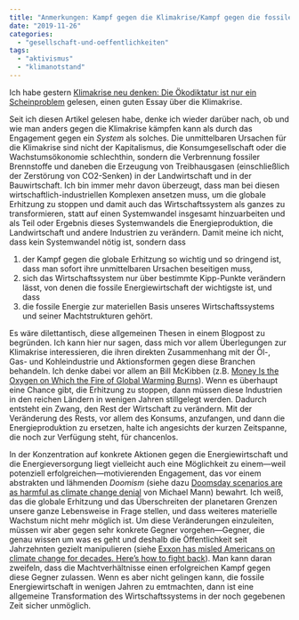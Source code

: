 ```yaml
---
title: "Anmerkungen: Kampf gegen die Klimakrise/Kampf gegen die fossile Energiewirtschaft"
date: "2019-11-26"
categories: 
  - "gesellschaft-und-oeffentlichkeiten"
tags: 
  - "aktivismus"
  - "klimanotstand"
---
```


Ich habe gestern [Klimakrise neu denken: Die Ökodiktatur ist nur ein Scheinproblem](https://www.t-online.de/nachrichten/deutschland/id_86836062/klimakrise-neu-denken-die-oekodiktatur-ist-nur-ein-scheinproblem.html) gelesen, einen guten Essay über die Klimakrise.

Seit ich diesen Artikel gelesen habe, denke ich wieder darüber nach, ob und wie man anders gegen die Klimakrise kämpfen kann als durch das Engagement gegen ein _System_ als solches. Die unmittelbaren Ursachen für die Klimakrise sind nicht der Kapitalismus, die Konsumgesellschaft oder die Wachstumsökonomie schlechthin, sondern die Verbrennung fossiler Brennstoffe und daneben die Erzeugung von Treibhausgasen (einschließlich der Zerstörung von CO2-Senken) in der Landwirtschaft und in der Bauwirtschaft. Ich bin immer mehr davon überzeugt, dass man bei diesen wirtschaftlich-industriellen Komplexen ansetzen muss, um die globale Erhitzung zu stoppen und damit auch das Wirtschaftssystem als ganzes zu transformieren, statt auf einen Systemwandel insgesamt hinzuarbeiten und als Teil oder Ergebnis dieses Systemwandels die Energieproduktion, die Landwirtschaft und andere Industrien zu verändern. Damit meine ich nicht, dass kein Systemwandel nötig ist, sondern dass

1. der Kampf gegen die globale Erhitzung so wichtig und so dringend ist, dass man sofort ihre unmittelbaren Ursachen beseitigen muss,
2. sich das Wirtschaftssystem nur über bestimmte Kipp-Punkte verändern lässt, von denen die fossile Energiewirtschaft der wichtigste ist, und dass
3. die fossile Energie zur materiellen Basis unseres Wirtschaftssystems und seiner Machtstrukturen gehört.

Es wäre dilettantisch, diese allgemeinen Thesen in einem Blogpost zu begründen. Ich kann hier nur sagen, dass mich vor allem Überlegungen zur Klimakrise interessieren, die ihren direkten Zusammenhang mit der Öl-, Gas- und Kohleindustrie und Aktionsformen gegen diese Branchen behandeln. Ich denke dabei vor allem an Bill McKibben (z.B. [Money Is the Oxygen on Which the Fire of Global Warming Burns](https://www.newyorker.com/news/daily-comment/money-is-the-oxygen-on-which-the-fire-of-global-warming-burns)). Wenn es überhaupt eine Chance gibt, die Erhitzung zu stoppen, dann müssen diese Industrien in den reichen Ländern in wenigen Jahren stillgelegt werden. Dadurch entsteht ein Zwang, den Rest der Wirtschaft zu verändern. Mit der Veränderung des Rests, vor allem des Konsums, anzufangen, und dann die Energieproduktion zu ersetzen, halte ich angesichts der kurzen Zeitspanne, die noch zur Verfügung steht, für chancenlos.

In der Konzentration auf konkrete Aktionen gegen die Energiewirtschaft und die Energieversorgung liegt vielleicht auch eine Möglichkeit zu einem—weil potenziell erfolgreichen—motivierenden Engagement, das vor einem abstrakten und lähmenden _Doomism_ (siehe dazu [Doomsday scenarios are as harmful as climate change denial](https://www.washingtonpost.com/opinions/doomsday-scenarios-are-as-harmful-as-climate-change-denial/2017/07/12/880ed002-6714-11e7-a1d7-9a32c91c6f40_story.html) von Michael Mann) bewahrt. Ich weiß, das die globale Erhitzung und das Überschreiten der planetaren Grenzen unsere ganze Lebensweise in Frage stellen, und dass weiteres materielle Wachstum nicht mehr möglich ist. Um diese Veränderungen einzuleiten, müssen wir aber gegen sehr konkrete Gegner vorgehen—Gegner, die genau wissen um was es geht und deshalb die Öffentlichkeit seit Jahrzehnten gezielt manipulieren (siehe [Exxon has misled Americans on climate change for decades. Here’s how to fight back](https://www.theguardian.com/commentisfree/2019/oct/23/exxon-climate-change-fossil-fuels-disinformation)). Man kann daran zweifeln, dass die Machtverhältnisse einen erfolgreichen Kampf gegen diese Gegner zulassen. Wenn es aber nicht gelingen kann, die fossile Energiewirtschaft in wenigen Jahren zu emtmachten, dann ist eine allgemeine Transformation des Wirtschaftssystems in der noch gegebenen Zeit sicher unmöglich.
